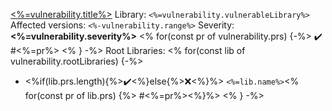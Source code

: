 <!-- Lalaps.vulnerability.<%=vulnerability.id%>:start -->
[<%=vulnerability.title%>](<%=vulnerability.url%>)
Library: `<%=vulnerability.vulnerableLibrary%>`
Affected versions: `<%-vulnerability.range%>`
Severity: **<%=vulnerability.severity%>**
<% for(const pr of vulnerability.prs) {-%>
:heavy_check_mark: #<%=pr%>
<% } -%>
Root Libraries:
<% for(const lib of vulnerability.rootLibraries) {-%>
 - <%if(lib.prs.length){%>:heavy_check_mark:<%}else{%>:x:<%}%> `<%=lib.name%>`<% for(const pr of lib.prs) {%> #<%=pr%><%}%>
<% } -%>
<!-- Lalaps.vulnerability.<%=vulnerability.id%>:end -->